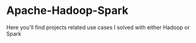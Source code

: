 # Apache-Hadoop-Spark
Here you'll find projects related use cases I solved with either Hadoop or Spark
